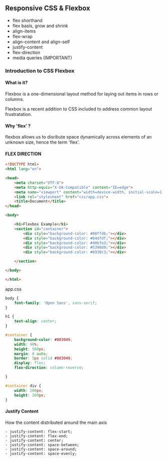 ## Responsive CSS & Flexbox

- flex shorthand
- flex basis, grow and shrink
- align-items
- flex-wrap
- align-content and align-self
- justify-content
- flex-direction
- media queries (IMPORTANT)


### Introduction to CSS Flexbox

#### What is it?

Flexbox is a one-dimensional layout method for laying out items in rows or columns.

Flexbox is a recent addition to CSS included to address common layout frustratation.

#### Why 'flex' ?

flexbox allows us to disribute space dynamically across elements of an unknown size, hence the term 'flex'.


#### FLEX DIRECTION

```html
<!DOCTYPE html>
<html lang="en">

<head>
    <meta charset="UTF-8">
    <meta http-equiv="X-UA-Compatible" content="IE=edge">
    <meta name="viewport" content="width=device-width, initial-scale=1.0">
    <link rel="stylesheet" href="css/app.css">
    <title>Document</title>
</head>

<body>

    <h1>Flexbox Example</h1>
    <section id="container">
        <div style="background-color: #80ffdb;"></div>
        <div style="background-color: #64dfdf;"></div>
        <div style="background-color: #48bfe3;"></div>
        <div style="background-color: #5390d9;"></div>
        <div style="background-color: #6930c3;"></div>

    </section>

</body>

</html>
```

app.css

```css
body {
    font-family: 'Open Sans', sans-serif;
}

h1 {
    text-align: center;
}

#container {
    background-color: #003049;
    width: 90%;
    height: 500px;
    margin: 0 auto;
    border: 5px solid #003049;
    display: flex;
    flex-direction: column-reverse;

}

#container div {
    width: 200px;
    height: 200px;
}
```

#### Justify Content

How the content distributed around the main axis

    - justify-content: flex-start;
    - justify-content: flex-end;
    - justify-content: center;
    - justify-content: space-between;
    - justify-content: space-around;
    - justify-content: space-evenly;